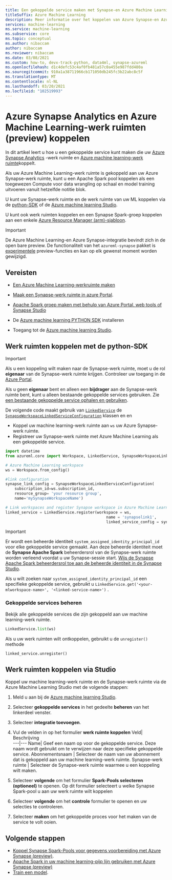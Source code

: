```yaml
---
title: Een gekoppelde service maken met Synapse-en Azure Machine Learning-werk ruimten (preview-versie)
titleSuffix: Azure Machine Learning
description: Meer informatie over het koppelen van Azure Synapse-en Azure Machine Learning-werk ruimten voor een Unified Data wrangling-ervaring.
services: machine-learning
ms.service: machine-learning
ms.subservice: core
ms.topic: conceptual
ms.author: nibaccam
author: nibaccam
ms.reviewer: nibaccam
ms.date: 03/08/2021
ms.custom: how-to, devx-track-python, data4ml, synapse-azureml
ms.openlocfilehash: d1c4defc53c4af0fb481a57c0a455e987fdd480a
ms.sourcegitcommit: 910a1a38711966cb171050db245fc3b22abc8c5f
ms.translationtype: MT
ms.contentlocale: nl-NL
ms.lasthandoff: 03/20/2021
ms.locfileid: "102519993"
---
```

# <a name="link-azure-synapse-analytics-and-azure-machine-learning-workspaces-preview"></a>Azure Synapse Analytics en Azure Machine Learning-werk ruimten (preview) koppelen

In dit artikel leert u hoe u een gekoppelde service kunt maken die uw [Azure Synapse Analytics](/synapse-analytics/overview-what-is.md) -werk ruimte en [Azure machine learning-werk ruimte](concept-workspace.md)koppelt.

Als uw Azure Machine Learning-werk ruimte is gekoppeld aan uw Azure Synapse-werk ruimte, kunt u een Apache Spark pool koppelen als een toegewezen Compute voor data wrangling op schaal en model training uitvoeren vanuit hetzelfde notitie blok.

U kunt uw Synapse-werk ruimte en de werk ruimte van uw ML koppelen via de [python-SDK](#link-sdk) of de [Azure machine learning Studio](#link-studio).

U kunt ook werk ruimten koppelen en een Synapse Spark-groep koppelen aan een enkele [Azure Resource Manager (arm)-sjabloon](https://github.com/Azure/azure-quickstart-templates/blob/master/101-machine-learning-linkedservice-create/azuredeploy.json).

>[!IMPORTANT]
> De Azure Machine Learning-en Azure Synapse-integratie bevindt zich in de open bare preview. De functionaliteit van het `azureml-synapse` pakket is [experimentele](/python/api/overview/azure/ml/#stable-vs-experimental) preview-functies en kan op elk gewenst moment worden gewijzigd.

## <a name="prerequisites"></a>Vereisten

* [Een Azure Machine Learning-werkruimte maken](how-to-manage-workspace.md?tabs=python)

* [Maak een Synapse-werk ruimte in azure Portal](/synapse-analytics/quickstart-create-workspace.md).

* [Apache Spark groep maken met behulp van Azure Portal, web tools of Synapse Studio](/synapse-analytics/quickstart-create-apache-spark-pool-portal.md)

* De [Azure machine learning PYTHON SDK](/python/api/overview/azure/ml/intro) installeren

* Toegang tot de [Azure machine learning Studio](https://ml.azure.com/).

<a name="link-sdk"></a>
## <a name="link-workspaces-with-the-python-sdk"></a>Werk ruimten koppelen met de python-SDK

> [!IMPORTANT]
> Als u een koppeling wilt maken naar de Synapse-werk ruimte, moet u de rol **eigenaar** van de Synapse-werk ruimte krijgen. Controleer uw toegang in de [Azure Portal](https://ms.portal.azure.com/).
>
> Als u geen **eigenaar** bent en alleen een **bijdrager** aan de Synapse-werk ruimte bent, kunt u alleen bestaande gekoppelde services gebruiken. Zie [een bestaande gekoppelde service ophalen en gebruiken](how-to-data-prep-synapse-spark-pool.md#get-an-existing-linked-service).

De volgende code maakt gebruik van [`LinkedService`](/python/api/azureml-core/azureml.core.linked_service.linkedservice) de [`SynapseWorkspaceLinkedServiceConfiguration`](/python/api/azureml-core/azureml.core.linked_service.synapseworkspacelinkedserviceconfiguration) klassen en en

* Koppel uw machine learning-werk ruimte aan `ws` uw Azure Synapse-werk ruimte.
* Registreer uw Synapse-werk ruimte met Azure Machine Learning als een gekoppelde service.

``` python
import datetime  
from azureml.core import Workspace, LinkedService, SynapseWorkspaceLinkedServiceConfiguration

# Azure Machine Learning workspace
ws = Workspace.from_config()

#link configuration 
synapse_link_config = SynapseWorkspaceLinkedServiceConfiguration(
    subscription_id=ws.subscription_id,
    resource_group= 'your resource group',
    name='mySynapseWorkspaceName')

# Link workspaces and register Synapse workspace in Azure Machine Learning
linked_service = LinkedService.register(workspace = ws,              
                                            name = 'synapselink1',    
                                            linked_service_config = synapse_link_config)
```

> [!IMPORTANT] 
> Er wordt een beheerde identiteit `system_assigned_identity_principal_id` voor elke gekoppelde service gemaakt. Aan deze beheerde identiteit moet de **Synapse Apache Spark** beheerdersrol van de Synapse-werk ruimte worden verleend voordat u uw Synapse-sessie start. [Wijs de Synapse Apache Spark beheerdersrol toe aan de beheerde identiteit in de Synapse Studio](../synapse-analytics/security/how-to-manage-synapse-rbac-role-assignments.md).
>
> Als u wilt zoeken naar `system_assigned_identity_principal_id` een specifieke gekoppelde service, gebruikt u `LinkedService.get('<your-mlworkspace-name>', '<linked-service-name>')` .

### <a name="manage-linked-services"></a>Gekoppelde services beheren

Bekijk alle gekoppelde services die zijn gekoppeld aan uw machine learning-werk ruimte.

```python
LinkedService.list(ws)
```

Als u uw werk ruimten wilt ontkoppelen, gebruikt u de `unregister()` methode

``` python
linked_service.unregister()
```

<a name="link-studio"></a>
## <a name="link-workspaces-via-studio"></a>Werk ruimten koppelen via Studio

Koppel uw machine learning-werk ruimte en de Synapse-werk ruimte via de Azure Machine Learning Studio met de volgende stappen: 

1. Meld u aan bij de [Azure machine learning Studio](https://ml.azure.com/).
1. Selecteer **gekoppelde services** in het gedeelte **beheren** van het linkerdeel venster.
1. Selecteer **integratie toevoegen**.
1. Vul de velden in op het formulier **werk ruimte koppelen** 
    Veld| Beschrijving    
    ---|---
    Name| Geef een naam op voor de gekoppelde service. Deze naam wordt gebruikt om te verwijzen naar deze specifieke gekoppelde service.
    Abonnementsnaam | Selecteer de naam van uw abonnement dat is gekoppeld aan uw machine learning-werk ruimte. 
    Synapse-werk ruimte | Selecteer de Synapse-werk ruimte waarmee u een koppeling wilt maken.
1. Selecteer **volgende** om het formulier **Spark-Pools selecteren (optioneel)** te openen. Op dit formulier selecteert u welke Synapse Spark-pool u aan uw werk ruimte wilt koppelen

1. Selecteer **volgende** om het **controle** formulier te openen en uw selecties te controleren.
1. Selecteer **maken** om het gekoppelde proces voor het maken van de service te volt ooien.

## <a name="next-steps"></a>Volgende stappen

* [Koppel Synapse Spark-Pools voor gegevens voorbereiding met Azure Synapse (preview)](how-to-data-prep-synapse-spark-pool.md).
* [Apache Spark in uw machine learning-pijp lijn gebruiken met Azure Synapse (preview)](how-to-use-synapsesparkstep.md)
* [Train een model](how-to-set-up-training-targets.md).
